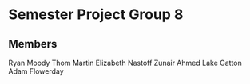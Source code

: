 # Semester Project Group 8

## Members
Ryan Moody
Thom Martin
Elizabeth Nastoff
Zunair Ahmed
Lake Gatton
Adam Flowerday


